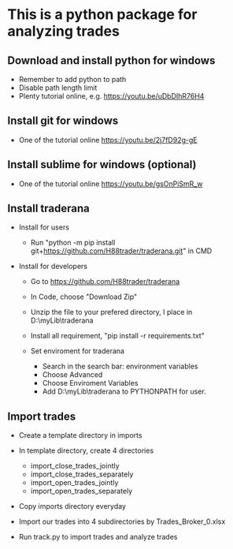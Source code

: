# This is a python package for analyzing trades

## Download and install python for windows

- Remember to add python to path
- Disable path length limit
- Plenty tutorial online, e.g. https://youtu.be/uDbDIhR76H4

## Install git for windows

- One of the tutorial online https://youtu.be/2j7fD92g-gE

## Install sublime for windows (optional)

- One of the tutorial online https://youtu.be/gsOnPiSmR_w

## Install traderana

- Install for users 

   - Run "python -m pip install git+https://github.com/H88trader/traderana.git" in CMD

- Install for developers
   
   - Go to https://github.com/H88trader/traderana
   - In Code, choose "Download Zip"
   - Unzip the file to your prefered directory, I place in D:\myLib\traderana
   - Install all requirement, "pip install -r requirements.txt" 
   - Set enviroment for traderana

       - Search in the search bar: environment variables
       - Choose Advanced
       - Choose Enviroment Variables
       - Add D:\myLib\traderana to PYTHONPATH for user.

## Import trades

- Create a template directory in imports

- In template directory, create 4 directories

   - import_close_trades_jointly
   - import_close_trades_separately
   - import_open_trades_jointly
   - import_open_trades_separately

- Copy imports directory everyday 

- Import our trades into 4 subdirectories by Trades_Broker_0.xlsx

- Run track.py to import trades and analyze trades